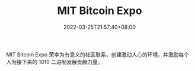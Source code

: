 ﻿---
weight: 
title: "MIT Bitcoin Expo"
description: "MIT Bitcoin Expo 荣幸为有意义的社区联系，创建激动人心的环境，并激励每个人为接下来的 1010 二进制发展贡献力量"
date: 2022-03-25T21:57:40+08:00
lastmod: 2022-03-25T16:45:40+08:00
draft: false
authors: ["Metabd"]
featuredImage: "mit-bitcoin-expo.jpg"
link: ""
tags: ["元宇宙社区","MIT Bitcoin Expo"]
categories: ["navigation"]
navigation: ["元宇宙社区"]
lightgallery: true
toc: true
pinned: false
recommend: false
recommend1: false
---
MIT Bitcoin Expo 荣幸为有意义的社区联系，创建激动人心的环境，并激励每个人为接下来的 1010 二进制发展贡献力量。
